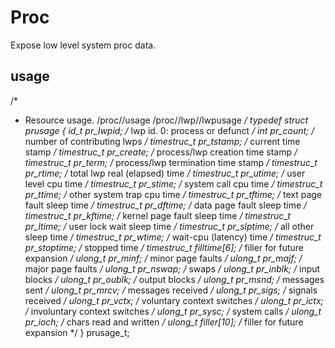 # Proc

Expose low level system proc data.

## usage

/*
 * Resource usage.  /proc/<pid>/usage /proc/<pid>/lwp/<lwpid>/lwpusage
 */
typedef struct prusage {
	id_t		pr_lwpid;	/* lwp id.  0: process or defunct */
	int		    pr_count;	/* number of contributing lwps */
	timestruc_t	pr_tstamp;	/* current time stamp */
	timestruc_t	pr_create;	/* process/lwp creation time stamp */
	timestruc_t	pr_term;	/* process/lwp termination time stamp */
	timestruc_t	pr_rtime;	/* total lwp real (elapsed) time */
	timestruc_t	pr_utime;	/* user level cpu time */
	timestruc_t	pr_stime;	/* system call cpu time */
	timestruc_t	pr_ttime;	/* other system trap cpu time */
	timestruc_t	pr_tftime;	/* text page fault sleep time */
	timestruc_t	pr_dftime;	/* data page fault sleep time */
	timestruc_t	pr_kftime;	/* kernel page fault sleep time */
	timestruc_t	pr_ltime;	/* user lock wait sleep time */
	timestruc_t	pr_slptime;	/* all other sleep time */
	timestruc_t	pr_wtime;	/* wait-cpu (latency) time */
	timestruc_t	pr_stoptime;	/* stopped time */
	timestruc_t	filltime[6];	/* filler for future expansion */
	ulong_t		pr_minf;	/* minor page faults */
	ulong_t		pr_majf;	/* major page faults */
	ulong_t		pr_nswap;	/* swaps */
	ulong_t		pr_inblk;	/* input blocks */
	ulong_t		pr_oublk;	/* output blocks */
	ulong_t		pr_msnd;	/* messages sent */
	ulong_t		pr_mrcv;	/* messages received */
	ulong_t		pr_sigs;	/* signals received */
	ulong_t		pr_vctx;	/* voluntary context switches */
	ulong_t		pr_ictx;	/* involuntary context switches */
	ulong_t		pr_sysc;	/* system calls */
	ulong_t		pr_ioch;	/* chars read and written */
	ulong_t		filler[10];	/* filler for future expansion */
} prusage_t;